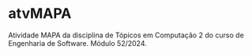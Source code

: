 # atvMAPA
Atividade MAPA da disciplina de Tópicos em Computação 2 do curso de Engenharia de Software. Módulo 52/2024.
